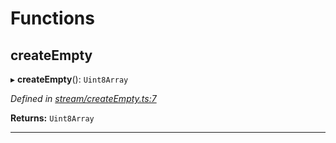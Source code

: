 

# Functions

<a id="createempty"></a>

##  createEmpty

▸ **createEmpty**(): `Uint8Array`

*Defined in [stream/createEmpty.ts:7](https://github.com/polkadot-js/common/blob/6335c35/packages/trie-codec/src/stream/createEmpty.ts#L7)*

**Returns:** `Uint8Array`

___

